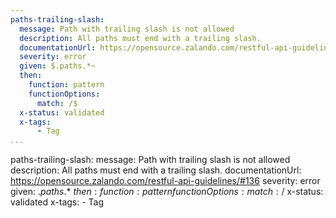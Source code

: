 ```yaml
---
paths-trailing-slash:
  message: Path with trailing slash is not allowed
  description: All paths must end with a trailing slash.
  documentationUrl: https://opensource.zalando.com/restful-api-guidelines/#136
  severity: error
  given: $.paths.*~
  then:
    function: pattern
    functionOptions:
      match: /$
  x-status: validated
  x-tags:
      - Tag        
...
```

paths-trailing-slash:
  message: Path with trailing slash is not allowed
  description: All paths must end with a trailing slash.
  documentationUrl: https://opensource.zalando.com/restful-api-guidelines/#136
  severity: error
  given: $.paths.*~
  then:
    function: pattern
    functionOptions:
      match: /$
  x-status: validated
  x-tags:
      - Tag        
